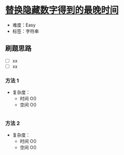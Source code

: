 # [替换隐藏数字得到的最晚时间](https://leetcode-cn.com/problems/latest-time-by-replacing-hidden-digits/)

- 难度：Easy
- 标签：字符串

## 刷题思路

- [ ] xx
- [ ] xx

### 方法 1

- 复杂度：
    - 时间 O()
    - 空间 O()

``` js

```

### 方法 2

- 复杂度：
    - 时间 O()
    - 空间 O()

``` js

```
